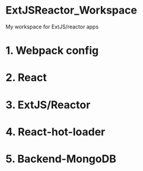 # ExtJSReactor_Workspace
My workspace for ExtJS/reactor apps
# 1. Webpack config
# 2. React
# 3. ExtJS/Reactor
# 4. React-hot-loader
# 5. Backend-MongoDB
